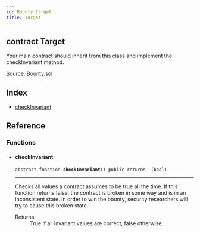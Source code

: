 ```yaml
---
id: Bounty_Target
title: Target
---
```


<div class="contract-doc"><div class="contract"><h2 class="contract-header"><span class="contract-kind">contract</span> Target</h2><p class="description">Your main contract should inherit from this class and implement the checkInvariant method.</p><div class="source">Source: <a href="https://github.com/OpenZeppelin/zeppelin-solidity/blob/v1.10.0/contracts/Bounty.sol" target="_blank">Bounty.sol</a></div></div><div class="index"><h2>Index</h2><ul><li><a href="Bounty_Target.html#checkInvariant">checkInvariant</a></li></ul></div><div class="reference"><h2>Reference</h2><div class="functions"><h3>Functions</h3><ul><li><div class="item function"><span id="checkInvariant" class="anchor-marker"></span><h4 class="name">checkInvariant</h4><div class="body"><code class="signature"><span>abstract </span>function <strong>checkInvariant</strong><span>() </span><span>public </span><span>returns  (bool) </span></code><hr/><div class="description"><p>Checks all values a contract assumes to be true all the time. If this function returns false, the contract is broken in some way and is in an inconsistent state. In order to win the bounty, security researchers will try to cause this broken state.</p></div><dl><dt><span class="label-return">Returns:</span></dt><dd>True if all invariant values are correct, false otherwise.</dd></dl></div></div></li></ul></div></div></div>
